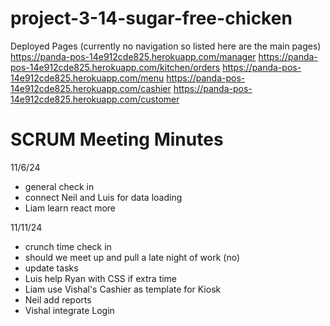 # project-3-14-sugar-free-chicken

Deployed Pages (currently no navigation so listed here are the main pages)
https://panda-pos-14e912cde825.herokuapp.com/manager
https://panda-pos-14e912cde825.herokuapp.com/kitchen/orders
https://panda-pos-14e912cde825.herokuapp.com/menu
https://panda-pos-14e912cde825.herokuapp.com/cashier
https://panda-pos-14e912cde825.herokuapp.com/customer


# SCRUM Meeting Minutes
11/6/24
- general check in
- connect Neil and Luis for data loading
- Liam learn react more

11/11/24
- crunch time check in
- should we meet up and pull a late night of work (no)
- update tasks
- Luis help Ryan with CSS if extra time
- Liam use Vishal's Cashier as template for Kiosk
- Neil add reports
- Vishal integrate Login

